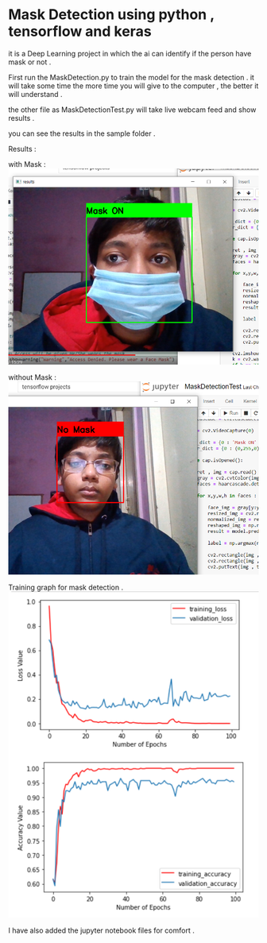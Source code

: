 # Mask Detection using python , tensorflow and keras
it is a Deep Learning project in which the ai can identify if the person have mask or not . 

First run the MaskDetection.py to train the model for the mask detection . it will take some time 
the more time you will give to the computer , the better it will understand . 

the other file as MaskDetectionTest.py will take live webcam feed and show results  . 

you can see the results in the sample folder . 

Results :

with Mask :
![alt text](https://github.com/akshit6830/Mask-Detection-using-python/blob/main/Samples/mask_on.png?raw=true)

without Mask :
![alt text](https://github.com/akshit6830/Mask-Detection-using-python/blob/main/Samples/no_mask.png?raw=true)

Training graph for mask detection . 
![alt text](https://github.com/akshit6830/Mask-Detection-using-python/blob/main/Samples/mask_training_graph.png?raw=true)

I have also added the jupyter notebook files for comfort . 
